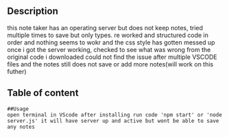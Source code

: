  ## Description
   this note taker has an operating server but does not keep notes, tried multiple times to save but only types. re worked and structured code in order and nothing seems to wokr and the css style has gotten messed up once i got the server working, checked to see what was wrong from the original code i downloaded could not find the issue after multiple VSCODE files and the notes still does not save or add more notes(will work on this futher)

 ## Table of content

    ##Usage
    open terminal in VScode after installing run code 'npm start' or 'node server.js' it will have server up and active but wont be able to save any notes
    